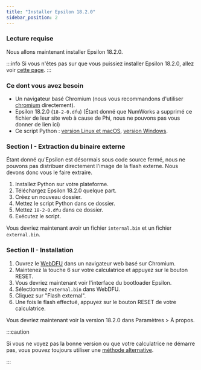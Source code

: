 ```yaml
---
title: "Installer Epsilon 18.2.0"
sidebar_position: 2
---
```


### Lecture requise

Nous allons maintenant installer Epsilon 18.2.0.

:::info
Si vous n'êtes pas sur que vous puissiez installer Epsilon 18.2.0, allez voir [cette page](./check-version-change-eligibility).
:::

### Ce dont vous avez besoin

- Un navigateur basé Chromium (nous vous recommandons d'utiliser [chromium](https://www.chromium.org/chromium-projects/) directement).
- Epsilon 18.2.0 (`18-2-0.dfu`) (Étant donné que NumWorks a supprimé ce fichier de leur site web à cause de Phi, nous ne pouvons pas vous donner de lien ici)
- Ce script Python : [version Linux et macOS](/resources/unpack.py), [version Windows](/resources/unpack-win.py).

### Section I - Extraction du binaire externe

Étant donné qu'Epsilon est désormais sous code source fermé, nous ne pouvons pas distribuer directement l'image de la flash externe.
Nous devons donc vous le faire extraire.

1. Installez Python sur votre plateforme.
2. Téléchargez Epsilon 18.2.0 quelque part.
3. Créez un nouveau dossier.
4. Mettez le script Python dans ce dossier.
5. Mettez `18-2-0.dfu` dans ce dossier.
6. Exécutez le script.

Vous devriez maintenant avoir un fichier `internal.bin` et un fichier `external.bin`.

### Section II - Installation

1. Ouvrez le [WebDFU](https://ti-planet.github.io/webdfu_numworks/n0110/) dans un navigateur web basé sur Chromium.
2. Maintenez la touche 6 sur votre calculatrice et appuyez sur le bouton RESET.
3. Vous devriez maintenant voir l'interface du bootloader Epsilon.
4. Sélectionnez `external.bin` dans WebDFU.
5. Cliquez sur "Flash external".
6. Une fois le flash effectué, appuyez sur le bouton RESET de votre calculatrice.

Vous devriez maintenant voir la version 18.2.0 dans Paramètres > À propos.

:::caution

Si vous ne voyez pas la bonne version ou que votre calculatrice ne démarre pas, vous pouvez toujours utiliser une [méthode alternative](/docs/unlock/n0110-is-locked#alternate-methods).

:::
